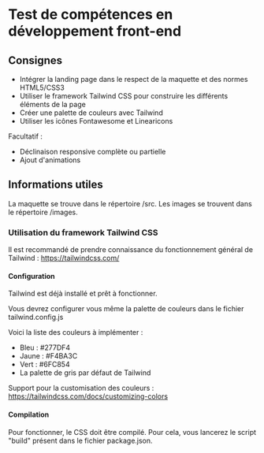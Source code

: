 # Test de compétences en développement front-end

## Consignes 

- Intégrer la landing page dans le respect de la maquette et des normes HTML5/CSS3
- Utiliser le framework Tailwind CSS pour construire les différents éléments de la page
- Créer une palette de couleurs avec Tailwind
- Utiliser les icônes Fontawesome et Linearicons

Facultatif : 
- Déclinaison responsive complète ou partielle
- Ajout d'animations

## Informations utiles

La maquette se trouve dans le répertoire /src.
Les images se trouvent dans le répertoire /images.

### Utilisation du framework Tailwind CSS

Il est recommandé de prendre connaissance du fonctionnement général de Tailwind : https://tailwindcss.com/

#### Configuration
Tailwind est déjà installé et prêt à fonctionner.

Vous devrez configurer vous même la palette de couleurs dans le fichier tailwind.config.js 

Voici la liste des couleurs à implémenter :
- Bleu : #277DF4
- Jaune : #F4BA3C
- Vert : #6FC854
- La palette de gris par défaut de Tailwind

Support pour la customisation des couleurs : https://tailwindcss.com/docs/customizing-colors

#### Compilation 
Pour fonctionner, le CSS doit être compilé. Pour cela, vous lancerez le script "build" présent dans le fichier package.json.